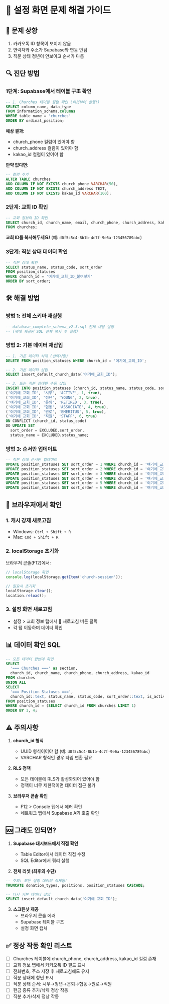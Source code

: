 # 🔧 설정 화면 문제 해결 가이드

## 📌 문제 상황
1. 카카오톡 ID 항목이 보이지 않음
2. 연락처와 주소가 Supabase와 연동 안됨
3. 직분 상태 청년이 안보이고 순서가 다름

## 🔍 진단 방법

### 1단계: Supabase에서 테이블 구조 확인

```sql
-- 1. Churches 테이블 컬럼 확인 (이것부터 실행!)
SELECT column_name, data_type 
FROM information_schema.columns 
WHERE table_name = 'churches'
ORDER BY ordinal_position;
```

**예상 결과:**
- church_phone 컬럼이 있어야 함
- church_address 컬럼이 있어야 함
- kakao_id 컬럼이 있어야 함

**만약 없다면:**
```sql
-- 컬럼 추가
ALTER TABLE churches 
ADD COLUMN IF NOT EXISTS church_phone VARCHAR(50),
ADD COLUMN IF NOT EXISTS church_address TEXT,
ADD COLUMN IF NOT EXISTS kakao_id VARCHAR(100);
```

### 2단계: 교회 ID 확인

```sql
-- 교회 정보와 ID 확인
SELECT church_id, church_name, email, church_phone, church_address, kakao_id 
FROM churches;
```

**교회 ID를 복사해두세요!** (예: `d0f5c5c4-8b1b-4c7f-9e6a-123456789abc`)

### 3단계: 직분 상태 데이터 확인

```sql
-- 직분 상태 확인
SELECT status_name, status_code, sort_order 
FROM position_statuses 
WHERE church_id = '여기에_교회_ID_붙여넣기'
ORDER BY sort_order;
```

## 🛠️ 해결 방법

### 방법 1: 전체 스키마 재실행

```sql
-- database_complete_schema_v2.3.sql 전체 내용 실행
-- (위에 제공된 SQL 전체 복사 후 실행)
```

### 방법 2: 기본 데이터 재삽입

```sql
-- 1. 기존 데이터 삭제 (선택사항)
DELETE FROM position_statuses WHERE church_id = '여기에_교회_ID';

-- 2. 기본 데이터 삽입
SELECT insert_default_church_data('여기에_교회_ID');

-- 3. 또는 직분 상태만 수동 삽입
INSERT INTO position_statuses (church_id, status_name, status_code, sort_order, is_active) VALUES
('여기에_교회_ID', '시무', 'ACTIVE', 1, true),
('여기에_교회_ID', '청년', 'YOUNG', 2, true),
('여기에_교회_ID', '은퇴', 'RETIRED', 3, true),
('여기에_교회_ID', '협동', 'ASSOCIATE', 4, true),
('여기에_교회_ID', '원로', 'EMERITUS', 5, true),
('여기에_교회_ID', '직원', 'STAFF', 6, true)
ON CONFLICT (church_id, status_code) 
DO UPDATE SET 
  sort_order = EXCLUDED.sort_order,
  status_name = EXCLUDED.status_name;
```

### 방법 3: 순서만 업데이트

```sql
-- 직분 상태 순서만 업데이트
UPDATE position_statuses SET sort_order = 1 WHERE church_id = '여기에_교회_ID' AND status_code = 'ACTIVE';
UPDATE position_statuses SET sort_order = 2 WHERE church_id = '여기에_교회_ID' AND status_code = 'YOUNG';
UPDATE position_statuses SET sort_order = 3 WHERE church_id = '여기에_교회_ID' AND status_code = 'RETIRED';
UPDATE position_statuses SET sort_order = 4 WHERE church_id = '여기에_교회_ID' AND status_code = 'ASSOCIATE';
UPDATE position_statuses SET sort_order = 5 WHERE church_id = '여기에_교회_ID' AND status_code = 'EMERITUS';
UPDATE position_statuses SET sort_order = 6 WHERE church_id = '여기에_교회_ID' AND status_code = 'STAFF';
```

## 🔄 브라우저에서 확인

### 1. 캐시 강제 새로고침
- Windows: `Ctrl + Shift + R`
- Mac: `Cmd + Shift + R`

### 2. localStorage 초기화
브라우저 콘솔(F12)에서:
```javascript
// localStorage 확인
console.log(localStorage.getItem('church-session'));

// 필요시 초기화
localStorage.clear();
location.reload();
```

### 3. 설정 화면 새로고침
- 설정 > 교회 정보 탭에서 🔄 새로고침 버튼 클릭
- 각 탭 이동하며 데이터 확인

## 📊 데이터 확인 SQL

```sql
-- 모든 데이터 한번에 확인
SELECT 
  '=== Churches ===' as section,
  church_id, church_name, church_phone, church_address, kakao_id 
FROM churches
UNION ALL
SELECT 
  '=== Position Statuses ===',
  church_id::text, status_name, status_code, sort_order::text, is_active::text
FROM position_statuses
WHERE church_id = (SELECT church_id FROM churches LIMIT 1)
ORDER BY 1, 4;
```

## ⚠️ 주의사항

1. **church_id 형식**
   - UUID 형식이어야 함 (예: `d0f5c5c4-8b1b-4c7f-9e6a-123456789abc`)
   - VARCHAR 형식인 경우 타입 변환 필요

2. **RLS 정책**
   - 모든 테이블에 RLS가 활성화되어 있어야 함
   - 정책이 너무 제한적이면 데이터 접근 불가

3. **브라우저 콘솔 확인**
   - F12 > Console 탭에서 에러 확인
   - 네트워크 탭에서 Supabase API 호출 확인

## 🆘 그래도 안되면?

1. **Supabase 대시보드에서 직접 확인**
   - Table Editor에서 데이터 직접 수정
   - SQL Editor에서 쿼리 실행

2. **전체 리셋 (최후의 수단)**
```sql
-- 주의: 모든 설정 데이터 삭제됨!
TRUNCATE donation_types, positions, position_statuses CASCADE;

-- 다시 기본 데이터 삽입
SELECT insert_default_church_data('여기에_교회_ID');
```

3. **스크린샷 제공**
   - 브라우저 콘솔 에러
   - Supabase 테이블 구조
   - 설정 화면 캡처

## ✅ 정상 작동 확인 리스트

- [ ] Churches 테이블에 church_phone, church_address, kakao_id 컬럼 존재
- [ ] 교회 정보 탭에서 카카오톡 ID 필드 표시
- [ ] 전화번호, 주소 저장 후 새로고침해도 유지
- [ ] 직분 상태에 청년 표시
- [ ] 직분 상태 순서: 시무→청년→은퇴→협동→원로→직원
- [ ] 헌금 종류 추가/삭제 정상 작동
- [ ] 직분 추가/삭제 정상 작동
